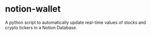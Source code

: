 # notion-wallet
A python script to automatically update real-time values of stocks and crypto tickers in a Notion Database.
